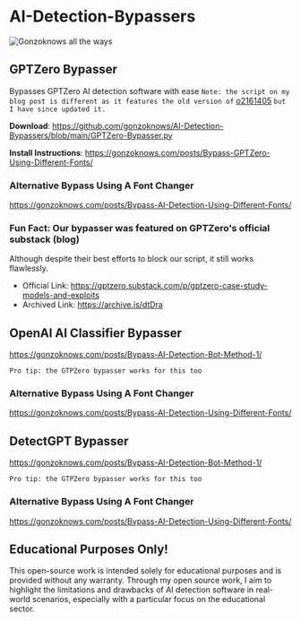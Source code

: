 # AI-Detection-Bypassers

![Gonzoknows all the ways](/logo.png)

## GPTZero Bypasser 
Bypasses GPTZero AI detection software with ease
`Note: the script on my blog post is different as it features the old version of` [o2161405](https://github.com/o2161405) `but I have since updated it.`

**Download**: https://github.com/gonzoknows/AI-Detection-Bypassers/blob/main/GPTZero-Bypasser.py

**Install Instructions**: https://gonzoknows.com/posts/Bypass-GPTZero-Using-Different-Fonts/

### Alternative Bypass Using A Font Changer 
https://gonzoknows.com/posts/Bypass-AI-Detection-Using-Different-Fonts/

### Fun Fact: Our bypasser was featured on GPTZero's official substack (blog)
Although despite their best efforts to block our script, it still works flawlessly. 

- Official Link: https://gptzero.substack.com/p/gptzero-case-study-models-and-exploits
- Archived Link: https://archive.is/dtDra

## OpenAI AI Classifier Bypasser 
https://gonzoknows.com/posts/Bypass-AI-Detection-Bot-Method-1/

`Pro tip: the GTPZero bypasser works for this too`

### Alternative Bypass Using A Font Changer 
https://gonzoknows.com/posts/Bypass-AI-Detection-Using-Different-Fonts/

## DetectGPT Bypasser
https://gonzoknows.com/posts/Bypass-AI-Detection-Bot-Method-1/

`Pro tip: the GTPZero bypasser works for this too`

### Alternative Bypass Using A Font Changer 
https://gonzoknows.com/posts/Bypass-AI-Detection-Using-Different-Fonts/

## Educational Purposes Only!
This open-source work is intended solely for educational purposes and is provided without any warranty. Through my open source work, I aim to highlight the limitations and drawbacks of AI detection software in real-world scenarios, especially with a particular focus on the educational sector.

